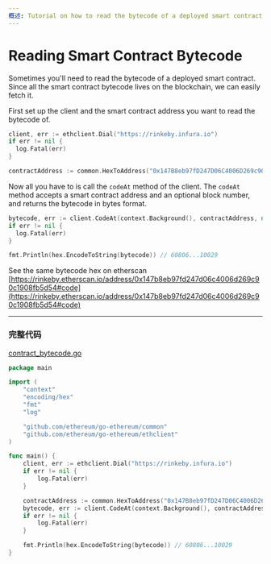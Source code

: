 ```yaml
---
概述: Tutorial on how to read the bytecode of a deployed smart contract with Go.
---
```


# Reading Smart Contract Bytecode

Sometimes you'll need to read the bytecode of a deployed smart contract. Since all the smart contract bytecode lives on the blockchain, we can easily fetch it.

First set up the client and the smart contract address you want to read the bytecode of.

```go
client, err := ethclient.Dial("https://rinkeby.infura.io")
if err != nil {
  log.Fatal(err)
}

contractAddress := common.HexToAddress("0x147B8eb97fD247D06C4006D269c90C1908Fb5D54")
```

Now all you have to is call the `codeAt` method of the client. The `codeAt` method accepts a smart contract address and an optional block number, and returns the bytecode in bytes format.

```go
bytecode, err := client.CodeAt(context.Background(), contractAddress, nil) // nil is latest block
if err != nil {
  log.Fatal(err)
}

fmt.Println(hex.EncodeToString(bytecode)) // 60806...10029
```


See the same bytecode hex on etherscan [https://rinkeby.etherscan.io/address/0x147b8eb97fd247d06c4006d269c90c1908fb5d54#code](https://rinkeby.etherscan.io/address/0x147b8eb97fd247d06c4006d269c90c1908fb5d54#code)

---

### 完整代码

[contract_bytecode.go](https://github.com/miguelmota/ethereum-development-with-go-book/blob/master/code/contract_bytecode.go)

```go
package main

import (
	"context"
	"encoding/hex"
	"fmt"
	"log"

	"github.com/ethereum/go-ethereum/common"
	"github.com/ethereum/go-ethereum/ethclient"
)

func main() {
	client, err := ethclient.Dial("https://rinkeby.infura.io")
	if err != nil {
		log.Fatal(err)
	}

	contractAddress := common.HexToAddress("0x147B8eb97fD247D06C4006D269c90C1908Fb5D54")
	bytecode, err := client.CodeAt(context.Background(), contractAddress, nil) // nil is latest block
	if err != nil {
		log.Fatal(err)
	}

	fmt.Println(hex.EncodeToString(bytecode)) // 60806...10029
}
```
